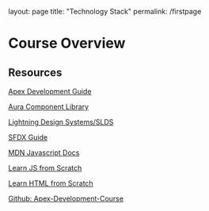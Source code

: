 layout: page
title: "Technology Stack"
permalink: /firstpage

# Course Overview
## Resources

[Apex Development Guide](https://developer.salesforce.com/docs/atlas.en-us.apexcode.meta/apexcode/)

[Aura Component Library](https://developer.salesforce.com/docs/component-library/overview/components)

[Lightning Design Systems/SLDS](https://www.lightningdesignsystem.com/)

[SFDX Guide](https://developer.salesforce.com/docs/atlas.en-us.sfdx_dev.meta/sfdx_dev/)

[MDN Javascript Docs](https://developer.mozilla.org/en-US/docs/Web/JavaScript)

[Learn JS from Scratch](https://www.learn-js.org/)

[Learn HTML from Scratch](https://www.learn-html.org/)

[Github: Apex-Development-Course](https://github.com/choudharymanish8585/Apex-Development-Course)